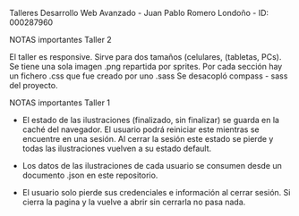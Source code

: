 Talleres Desarrollo Web Avanzado - Juan Pablo Romero Londoño - ID: 000287960

NOTAS importantes Taller 2

El taller es responsive. Sirve para dos tamaños (celulares, (tabletas, PCs).
Se tiene una sola imagen .png repartida por sprites.
Por cada sección hay un fichero .css que fue creado por uno .sass
Se desacopló compass - sass del proyecto.

NOTAS importantes Taller 1

- El estado de las ilustraciones (finalizado, sin finalizar) se guarda en la caché del navegador. El usuario podrá reiniciar este mientras se encuentre en una sesión. Al cerrar la sesión este estado se pierde y todas las ilustraciones vuelven a su estado default.

- Los datos de las ilustraciones de cada usuario se consumen desde un documento .json en este repositorio.

- El usuario solo pierde sus credenciales e información al cerrar sesión. Si cierra la pagina y la vuelve a abrir sin cerrarla no pasa nada.
